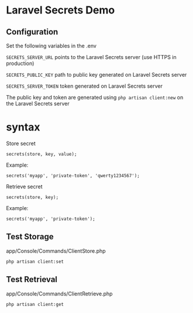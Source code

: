 # Laravel Secrets Demo

## Configuration
Set the following variables in the .env

`SECRETS_SERVER_URL` points to the Laravel Secrets server (use HTTPS in production)

`SECRETS_PUBLIC_KEY` path to public key generated on Laravel Secrets server

`SECRETS_SERVER_TOKEN` token generated on Laravel Secrets server


The public key and token are generated using `php artisan client:new` on the Laravel Secrets server

# syntax

Store secret
```
secrets(store, key, value);
```
Example:
```
secrets('myapp', 'private-token', 'qwerty1234567');
```


Retrieve secret
```
secrets(store, key);
```

Example:
```
secrets('myapp', 'private-token');
```



## Test Storage
app/Console/Commands/ClientStore.php
```
php artisan client:set
```

## Test Retrieval
app/Console/Commands/ClientRetrieve.php
```
php artisan client:get
```

